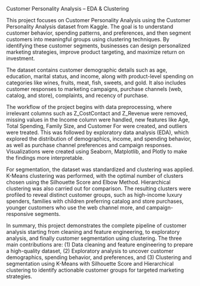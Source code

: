 Customer Personality Analysis – EDA & Clustering

This project focuses on Customer Personality Analysis using the Customer Personality Analysis dataset from Kaggle. The goal is to understand customer behavior, spending patterns, and preferences, and then segment customers into meaningful groups using clustering techniques. By identifying these customer segments, businesses can design personalized marketing strategies, improve product targeting, and maximize return on investment.

The dataset contains customer demographic details such as age, education, marital status, and income, along with product-level spending on categories like wines, fruits, meat, fish, sweets, and gold. It also includes customer responses to marketing campaigns, purchase channels (web, catalog, and store), complaints, and recency of purchase.

The workflow of the project begins with data preprocessing, where irrelevant columns such as Z_CostContact and Z_Revenue were removed, missing values in the Income column were handled, new features like Age, Total Spending, Family Size, and Customer For were created, and outliers were treated. This was followed by exploratory data analysis (EDA), which explored the distribution of demographics, income, and spending behavior, as well as purchase channel preferences and campaign responses. Visualizations were created using Seaborn, Matplotlib, and Plotly to make the findings more interpretable.

For segmentation, the dataset was standardized and clustering was applied. K-Means clustering was performed, with the optimal number of clusters chosen using the Silhouette Score and Elbow Method. Hierarchical clustering was also carried out for comparison. The resulting clusters were profiled to reveal distinct customer groups, such as high-income luxury spenders, families with children preferring catalog and store purchases, younger customers who use the web channel more, and campaign-responsive segments.

In summary, this project demonstrates the complete pipeline of customer analysis starting from cleaning and feature engineering, to exploratory analysis, and finally customer segmentation using clustering. The three main contributions are: (1) Data cleaning and feature engineering to prepare a high-quality dataset, (2) Exploratory analysis to uncover customer demographics, spending behavior, and preferences, and (3) Clustering and segmentation using K-Means with Silhouette Score and Hierarchical clustering to identify actionable customer groups for targeted marketing strategies.


